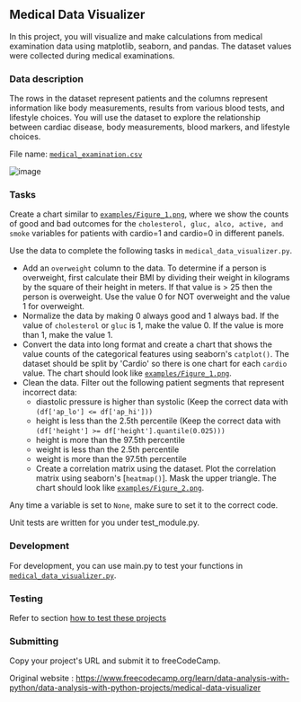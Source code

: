 ## Medical Data Visualizer

In this project, you will visualize and make calculations from medical examination data using matplotlib, seaborn, and pandas. The dataset values were collected during medical examinations.

### Data description
The rows in the dataset represent patients and the columns represent information like body measurements, results from various blood tests, and lifestyle choices. You will use the dataset to explore the relationship between cardiac disease, body measurements, blood markers, and lifestyle choices.

File name: [`medical_examination.csv`](https://github.com/GBlanch/fCC-Data-Analysis-with-Python-Certification/blob/main/2.med_data_visual/medical_examination.csv)

![image](https://github.com/GBlanch/fCC-Data-Analysis-with-Python-Certification/assets/136500426/9d647c45-8777-44c5-8f96-be59152e23a0)

### Tasks
Create a chart similar to [`examples/Figure_1.png`](https://github.com/GBlanch/fCC-Data-Analysis-with-Python-Certification/blob/main/2.med_data_visual/examples/Figure_1.png), where we show the counts of good and bad outcomes for the `cholesterol, gluc, alco, active, and smoke` variables for patients with cardio=1 and cardio=0 in different panels.

Use the data to complete the following tasks in `medical_data_visualizer.py`.

+ Add an `overweight` column to the data. To determine if a person is overweight, first calculate their BMI by dividing their weight in kilograms by the square of their height in meters. If that value is > 25 then the person is overweight. Use the value 0 for NOT overweight and the value 1 for overweight.
+ Normalize the data by making 0 always good and 1 always bad. If the value of `cholesterol` or `gluc` is 1, make the value 0. If the value is more than 1, make the value 1.
+ Convert the data into long format and create a chart that shows the value counts of the categorical features using seaborn's `catplot()`. The dataset should be split by 'Cardio' so there is one chart for each `cardio` value. The chart should look like [`examples/Figure_1.png`](https://github.com/GBlanch/fCC-Data-Analysis-with-Python-Certification/blob/main/2.med_data_visual/examples/Figure_1.png).
+ Clean the data. Filter out the following patient segments that represent incorrect data:
  + diastolic pressure is higher than systolic (Keep the correct data with `(df['ap_lo'] <= df['ap_hi']))`
  * height is less than the 2.5th percentile (Keep the correct data with `(df['height'] >= df['height'].quantile(0.025)))`
  + height is more than the 97.5th percentile
  + weight is less than the 2.5th percentile
  + weight is more than the 97.5th percentile
  + Create a correlation matrix using the dataset. Plot the correlation matrix using seaborn's [`heatmap()`]. Mask the upper triangle. The chart should look like [`examples/Figure_2.png`](https://github.com/GBlanch/fCC-Data-Analysis-with-Python-Certification/blob/main/2.med_data_visual/examples/Figure_2.png).

Any time a variable is set to `None`, make sure to set it to the correct code.

Unit tests are written for you under test_module.py.

### Development
For development, you can use main.py to test your functions in [`medical_data_visualizer.py`](https://github.com/GBlanch/fCC-Data-Analysis-with-Python-Certification/blob/main/2.med_data_visual/py%20files/medical_data_visualizer.py). 

### Testing
Refer to section [how to test these projects](https://github.com/GBlanch/fCC-Data-Analysis-with-Python-Certification/tree/main#how-to-test-this-projects)

### Submitting
Copy your project's URL and submit it to freeCodeCamp.

Original website : https://www.freecodecamp.org/learn/data-analysis-with-python/data-analysis-with-python-projects/medical-data-visualizer

